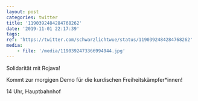 ```yaml
---
layout: post
categories: twitter
title: '1190392484284768262'
date: '2019-11-01 22:17:39'
tags: 
ref: 'https://twitter.com/schwarzlichtwue/status/1190392484284768262'
media:
    - file: '/media/1190392473366994944.jpg'
---
```

Solidarität mit Rojava!



Kommt zur morgigen Demo für die kurdischen Freiheitskämpfer\*innen!



14 Uhr, Hauptbahnhof



  

